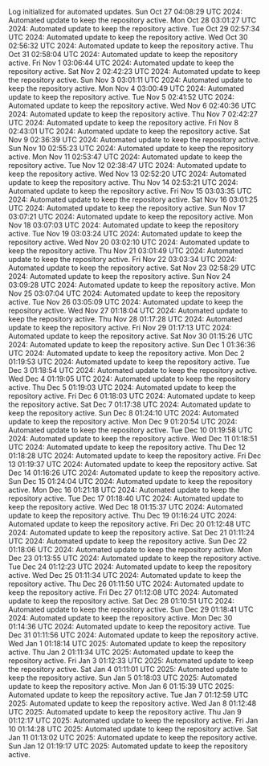 Log initialized for automated updates.
Sun Oct 27 04:08:29 UTC 2024: Automated update to keep the repository active.
Mon Oct 28 03:01:27 UTC 2024: Automated update to keep the repository active.
Tue Oct 29 02:57:34 UTC 2024: Automated update to keep the repository active.
Wed Oct 30 02:56:32 UTC 2024: Automated update to keep the repository active.
Thu Oct 31 02:58:04 UTC 2024: Automated update to keep the repository active.
Fri Nov  1 03:06:44 UTC 2024: Automated update to keep the repository active.
Sat Nov  2 02:42:23 UTC 2024: Automated update to keep the repository active.
Sun Nov  3 03:01:11 UTC 2024: Automated update to keep the repository active.
Mon Nov  4 03:00:49 UTC 2024: Automated update to keep the repository active.
Tue Nov  5 02:41:52 UTC 2024: Automated update to keep the repository active.
Wed Nov  6 02:40:36 UTC 2024: Automated update to keep the repository active.
Thu Nov  7 02:42:27 UTC 2024: Automated update to keep the repository active.
Fri Nov  8 02:43:01 UTC 2024: Automated update to keep the repository active.
Sat Nov  9 02:36:39 UTC 2024: Automated update to keep the repository active.
Sun Nov 10 02:55:23 UTC 2024: Automated update to keep the repository active.
Mon Nov 11 02:53:47 UTC 2024: Automated update to keep the repository active.
Tue Nov 12 02:38:47 UTC 2024: Automated update to keep the repository active.
Wed Nov 13 02:52:20 UTC 2024: Automated update to keep the repository active.
Thu Nov 14 02:53:21 UTC 2024: Automated update to keep the repository active.
Fri Nov 15 03:03:35 UTC 2024: Automated update to keep the repository active.
Sat Nov 16 03:01:25 UTC 2024: Automated update to keep the repository active.
Sun Nov 17 03:07:21 UTC 2024: Automated update to keep the repository active.
Mon Nov 18 03:07:03 UTC 2024: Automated update to keep the repository active.
Tue Nov 19 03:03:24 UTC 2024: Automated update to keep the repository active.
Wed Nov 20 03:02:10 UTC 2024: Automated update to keep the repository active.
Thu Nov 21 03:01:49 UTC 2024: Automated update to keep the repository active.
Fri Nov 22 03:03:34 UTC 2024: Automated update to keep the repository active.
Sat Nov 23 02:58:29 UTC 2024: Automated update to keep the repository active.
Sun Nov 24 03:09:28 UTC 2024: Automated update to keep the repository active.
Mon Nov 25 03:07:04 UTC 2024: Automated update to keep the repository active.
Tue Nov 26 03:05:09 UTC 2024: Automated update to keep the repository active.
Wed Nov 27 01:18:04 UTC 2024: Automated update to keep the repository active.
Thu Nov 28 01:17:28 UTC 2024: Automated update to keep the repository active.
Fri Nov 29 01:17:13 UTC 2024: Automated update to keep the repository active.
Sat Nov 30 01:15:26 UTC 2024: Automated update to keep the repository active.
Sun Dec  1 01:36:36 UTC 2024: Automated update to keep the repository active.
Mon Dec  2 01:19:53 UTC 2024: Automated update to keep the repository active.
Tue Dec  3 01:18:54 UTC 2024: Automated update to keep the repository active.
Wed Dec  4 01:19:05 UTC 2024: Automated update to keep the repository active.
Thu Dec  5 01:19:03 UTC 2024: Automated update to keep the repository active.
Fri Dec  6 01:18:03 UTC 2024: Automated update to keep the repository active.
Sat Dec  7 01:17:38 UTC 2024: Automated update to keep the repository active.
Sun Dec  8 01:24:10 UTC 2024: Automated update to keep the repository active.
Mon Dec  9 01:20:54 UTC 2024: Automated update to keep the repository active.
Tue Dec 10 01:19:58 UTC 2024: Automated update to keep the repository active.
Wed Dec 11 01:18:51 UTC 2024: Automated update to keep the repository active.
Thu Dec 12 01:18:28 UTC 2024: Automated update to keep the repository active.
Fri Dec 13 01:19:37 UTC 2024: Automated update to keep the repository active.
Sat Dec 14 01:16:26 UTC 2024: Automated update to keep the repository active.
Sun Dec 15 01:24:04 UTC 2024: Automated update to keep the repository active.
Mon Dec 16 01:21:18 UTC 2024: Automated update to keep the repository active.
Tue Dec 17 01:18:40 UTC 2024: Automated update to keep the repository active.
Wed Dec 18 01:15:37 UTC 2024: Automated update to keep the repository active.
Thu Dec 19 01:16:24 UTC 2024: Automated update to keep the repository active.
Fri Dec 20 01:12:48 UTC 2024: Automated update to keep the repository active.
Sat Dec 21 01:11:24 UTC 2024: Automated update to keep the repository active.
Sun Dec 22 01:18:06 UTC 2024: Automated update to keep the repository active.
Mon Dec 23 01:13:55 UTC 2024: Automated update to keep the repository active.
Tue Dec 24 01:12:23 UTC 2024: Automated update to keep the repository active.
Wed Dec 25 01:11:34 UTC 2024: Automated update to keep the repository active.
Thu Dec 26 01:11:50 UTC 2024: Automated update to keep the repository active.
Fri Dec 27 01:12:08 UTC 2024: Automated update to keep the repository active.
Sat Dec 28 01:10:51 UTC 2024: Automated update to keep the repository active.
Sun Dec 29 01:18:41 UTC 2024: Automated update to keep the repository active.
Mon Dec 30 01:14:36 UTC 2024: Automated update to keep the repository active.
Tue Dec 31 01:11:56 UTC 2024: Automated update to keep the repository active.
Wed Jan  1 01:18:14 UTC 2025: Automated update to keep the repository active.
Thu Jan  2 01:11:34 UTC 2025: Automated update to keep the repository active.
Fri Jan  3 01:12:33 UTC 2025: Automated update to keep the repository active.
Sat Jan  4 01:11:01 UTC 2025: Automated update to keep the repository active.
Sun Jan  5 01:18:03 UTC 2025: Automated update to keep the repository active.
Mon Jan  6 01:15:39 UTC 2025: Automated update to keep the repository active.
Tue Jan  7 01:12:59 UTC 2025: Automated update to keep the repository active.
Wed Jan  8 01:12:48 UTC 2025: Automated update to keep the repository active.
Thu Jan  9 01:12:17 UTC 2025: Automated update to keep the repository active.
Fri Jan 10 01:14:28 UTC 2025: Automated update to keep the repository active.
Sat Jan 11 01:13:02 UTC 2025: Automated update to keep the repository active.
Sun Jan 12 01:19:17 UTC 2025: Automated update to keep the repository active.

